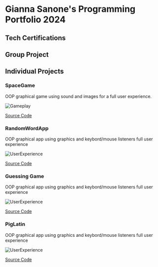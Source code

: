 # Gianna Sanone's Programming Portfolio 2024

## Tech Certifications

## Group Project

## Individual Projects

### SpaceGame
OOP graphical game using sound and images for a full user experience.

![Gameplay]()

[Source Code]()

### RandomWordApp
OOP graphical app using graphics and keybord/mouse listeners full user experience

![UserExperience](https://replit.com/@9720855/RandomWordApp)

[Source Code]()

### Guessing Game
OOP graphical app using graphics and keybord/mouse listeners full user experience

![UserExperience](https://replit.com/@9720855/Guessing-Game)

[Source Code]()

### PigLatin
OOP graphical app using graphics and keybord/mouse listeners full user experience

![UserExperience](https://replit.com/@9720855/Piglatin#main.py)

[Source Code]()
